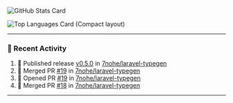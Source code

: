 ![GitHub Stats Card](https://github-readme-stats.vercel.app/api?username=7nohe&count_private=true&theme=react)

![Top Languages Card (Compact layout)](https://github-readme-stats.vercel.app/api/top-langs/?username=7nohe&layout=compact&theme=react)

---

### :koala: Recent Activity

<!--START_SECTION:activity-->
1. 🚀 Published release [v0.5.0](https://github.com/v0.5.0) in [7nohe/laravel-typegen](https://github.com/7nohe/laravel-typegen)
2. 🎉 Merged PR [#19](https://github.com/7nohe/laravel-typegen/pull/19) in [7nohe/laravel-typegen](https://github.com/7nohe/laravel-typegen)
3. 💪 Opened PR [#19](https://github.com/7nohe/laravel-typegen/pull/19) in [7nohe/laravel-typegen](https://github.com/7nohe/laravel-typegen)
4. 🎉 Merged PR [#18](https://github.com/7nohe/laravel-typegen/pull/18) in [7nohe/laravel-typegen](https://github.com/7nohe/laravel-typegen)
<!--END_SECTION:activity-->

---
